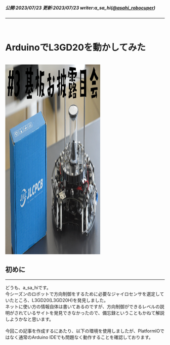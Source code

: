 ##### 公開:2023/07/23 更新:2023/07/23 writer:a_sa_hi([@asahi_robocuper](https://twitter.com/asahi_robocuper))
---
<br>

# ArduinoでL3GD20を動かしてみた

<br>
<img src="title.png" class="postpic" height=600px width=300px> 
<br>

## 初めに
---
どうも、a_sa_hiです。<br>
今シーズンのロボットで方向制御をするために必要なジャイロセンサを選定していたところ、L3GD20(L3GD20H)を発見しました。<br>
ネットに使い方の情報自体は書いてあるのですが、方向制御ができるレベルの説明がされているサイトを発見できなかったので、備忘録ということもかねて解説しようかなと思います。<br>
<br>
今回この記事を作成するにあたり、以下の環境を使用しましたが、PlatformIOではなく通常のArduino IDEでも問題なく動作することを確認しております。<br>


<br>
<br>